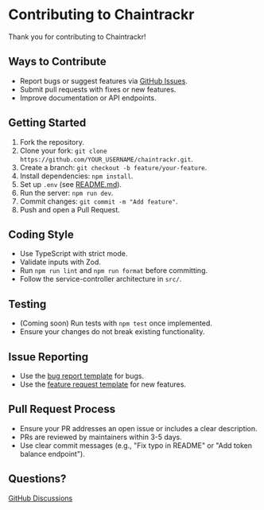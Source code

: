 # Contributing to Chaintrackr

Thank you for contributing to Chaintrackr!

## Ways to Contribute
- Report bugs or suggest features via [GitHub Issues](https://github.com/Mrv3n0m666/chaintrackr/issues).
- Submit pull requests with fixes or new features.
- Improve documentation or API endpoints.

## Getting Started
1. Fork the repository.
2. Clone your fork: `git clone https://github.com/YOUR_USERNAME/chaintrackr.git`.
3. Create a branch: `git checkout -b feature/your-feature`.
4. Install dependencies: `npm install`.
5. Set up `.env` (see [README.md](README.md)).
6. Run the server: `npm run dev`.
7. Commit changes: `git commit -m "Add feature"`.
8. Push and open a Pull Request.

## Coding Style
- Use TypeScript with strict mode.
- Validate inputs with Zod.
- Run `npm run lint` and `npm run format` before committing.
- Follow the service-controller architecture in `src/`.

## Testing
- (Coming soon) Run tests with `npm test` once implemented.
- Ensure your changes do not break existing functionality.

## Issue Reporting
- Use the [bug report template](.github/ISSUE_TEMPLATE/bug_report.md) for bugs.
- Use the [feature request template](.github/ISSUE_TEMPLATE/feature_request.md) for new features.

## Pull Request Process
- Ensure your PR addresses an open issue or includes a clear description.
- PRs are reviewed by maintainers within 3-5 days.
- Use clear commit messages (e.g., "Fix typo in README" or "Add token balance endpoint").

## Questions?
[GitHub Discussions](https://github.com/Mrv3n0m666/chaintrackr/discussions)
